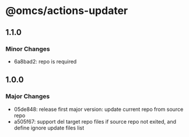 # @omcs/actions-updater

## 1.1.0

### Minor Changes

- 6a8bad2: repo is required

## 1.0.0

### Major Changes

- 05de848: release first major version: update current repo from source repo
- a505f67: support del target repo files if source repo not exited, and define ignore update files list
